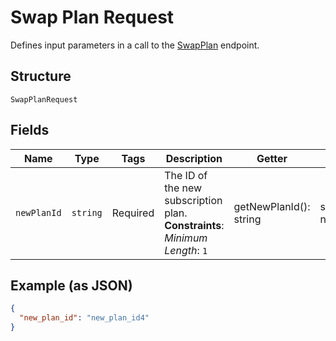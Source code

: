 
# Swap Plan Request

Defines input parameters in a call to the
[SwapPlan](../../doc/apis/subscriptions.md#swap-plan) endpoint.

## Structure

`SwapPlanRequest`

## Fields

| Name | Type | Tags | Description | Getter | Setter |
|  --- | --- | --- | --- | --- | --- |
| `newPlanId` | `string` | Required | The ID of the new subscription plan.<br>**Constraints**: *Minimum Length*: `1` | getNewPlanId(): string | setNewPlanId(string newPlanId): void |

## Example (as JSON)

```json
{
  "new_plan_id": "new_plan_id4"
}
```

